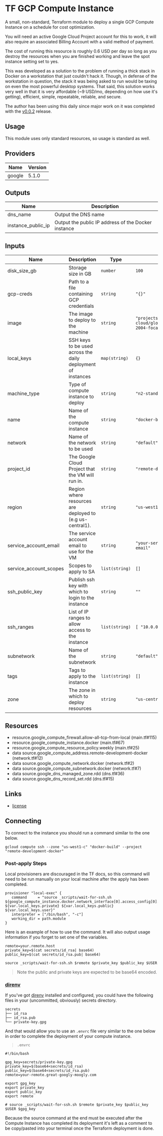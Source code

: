 # TF GCP Compute Instance

A small, non-standard, Terraform module to deploy a single GCP Compute Instance
on a schedule for cost optimization.

You will need an active Google Cloud Project account for this to work, it will
also require an associated Billing Account with a valid method of payment.

The cost of running this resource is roughly 0.6 USD per day so long as you
destroy the resources when you are finished working and leave the spot instance
setting set to yes.

This was developed as a solution to the problem of running a thick stack in
Docker on a workstation that just couldn't hack it. Though, in defense of the
workstation in question, the stack it was being asked to run would be taxing
on even the most powerful desktop systems. That said, this solution works
very well in that it is very affordable (~9 USD/mo, depending on how use it's
getting), efficient, simple, repeatable, reliable, and secure.

The author has been using this daily since major work on it was
completed with the
[v0.0.2](https://github.com/edwardtheharris/tf-gcp-compute-instance/releases/tag/v0.0.2)
release.

<!-- BEGIN_TF_DOCS -->
## Usage

This module uses only standard resources, so usage is standard as well.

## Providers

| Name | Version |
|------|---------|
| google | 5.1.0 |

## Outputs

| Name | Description |
|------|-------------|
| dns\_name | Output the DNS name |
| instance\_public\_ip | Output the public IP address of the Docker instance |

## Inputs

| Name | Description | Type | Default | Required |
|------|-------------|------|---------|:--------:|
| disk\_size\_gb | Storage size in GB | `number` | `100` | no |
| gcp-creds | Path to a file containing GCP credentials | `string` | `"{}"` | no |
| image | The image to deploy to the machine | `string` | `"projects/ubuntu-os-cloud/global/images/ubuntu-2004-focal-v20210817"` | no |
| local\_keys | SSH keys to be used across the daily deployment of instances | `map(string)` | `{}` | no |
| machine\_type | Type of compute instance to deploy | `string` | `"n2-standard-2"` | no |
| name | Name of the compute instance | `string` | `"docker-build"` | no |
| network | Name of the network to be used | `string` | `"default"` | no |
| project\_id | The Google Cloud Project that the VM will run in. | `string` | `"remote-docker-development"` | no |
| region | Region where resources are deployed to (e.g us-central1). | `string` | `"us-west1"` | no |
| service\_account\_email | The service account email to use for the VM | `string` | `"your-service-account-email"` | no |
| service\_account\_scopes | Scopes to apply to SA | `list(string)` | `[]` | no |
| ssh\_public\_key | Publish ssh key with which to login to the instance | `string` | `""` | no |
| ssh\_ranges | List of IP ranges to allow access to the instance | `list(string)` | ```[ "10.0.0.1/32" ]``` | no |
| subnetwork | Name of the subnetwork | `string` | `"default"` | no |
| tags | Tags to apply to the instance | `list(string)` | `[]` | no |
| zone | The zone in which to deploy resources | `string` | `"us-central1-a"` | no |

## Resources

- resource.google_compute_firewall.allow-all-tcp-from-local (main.tf#115)
- resource.google_compute_instance.docker (main.tf#67)
- resource.google_compute_resource_policy.weekly (main.tf#25)
- data source.google_compute_address.remote-development-docker (network.tf#12)
- data source.google_compute_network.docker (network.tf#2)
- data source.google_compute_subnetwork.docker (network.tf#7)
- data source.google_dns_managed_zone.rdd (dns.tf#36)
- data source.google_dns_record_set.rdd (dns.tf#15)

## Links

- [license](license.md)
<!-- END_TF_DOCS -->

## Connecting

To connect to the instance you should run a command similar to the one below.

```shell
gcloud compute ssh --zone "us-west1-c" "docker-build" --project "remote-development-docker"
```

### Post-apply Steps

Local provisioners are discouraged in the TF docs, so this command will need
to be run manually on your local machine after the apply has been completed.

```hcl
provisioner "local-exec" {
   command     = "source _scripts/wait-for-ssh.sh ${google_compute_instance.docker.network_interface[0].access_config[0].nat_ip} ${var.local_keys.private} ${var.local_keys.public} ${var.local_keys.user}"
   interpreter = ["/bin/bash", "-c"]
   working_dir = path.module
}
```

Here is an example of how to use the command. It will also output usage
information if you forget to set one of the variables.

```shell
remote=your.remote.host
private_key=$(cat secrets/id_rsa| base64)
public_key=$(cat secrets/id_rsa.pub| base64)

source _scripts/wait-for-ssh.sh $remote $private_key $public_key $USER
```

> Note the public and private keys are expected to be base64 encoded.

### [direnv](https://direnv.net)

If you've got [direnv](https://direnv.net) installed and configured, you could
have the following files in your (uncommitted, obviously) secrets directory.

```shell
secrets
├── id_rsa
├── id_rsa.pub
└── private-key.gpg
```

And that would allow you to use an `.envrc` file very similar to the one
below in order to complete the deployment of your compute instance.

> `.envrc`

```shell
#!/bin/bash

gpg_key=secrets/private-key.gpg
private_key=$(base64<secrets/id_rsa)
public_key=$(base64<secrets/id_rsa.pub)
remote=your-remote.great-googly-moogly.com

export gpg_key
export private_key
export public_key
export remote

# source _scripts/wait-for-ssh.sh $remote $private_key $public_key $USER $gpg_key
```

Because the source command at the end must be executed after the Compute
Instance has completed its deployment it's left as a comment to be copy/pasted
into your terminal once the Terraform deployment is done.
